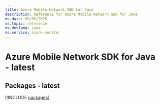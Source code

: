 ```yaml
---
title: Azure Mobile Network SDK for Java
description: Reference for Azure Mobile Network SDK for Java
ms.date: 09/05/2025
ms.topic: reference
ms.devlang: java
ms.service: azure-monitor
---
```

# Azure Mobile Network SDK for Java - latest
## Packages - latest
[!INCLUDE [packages](mobile-network-index.md)]